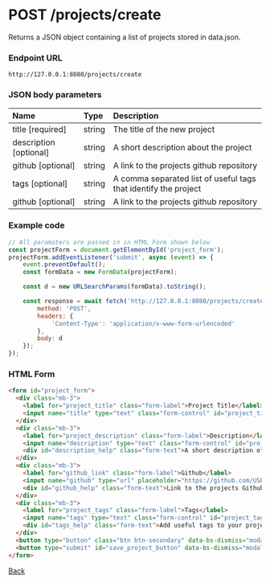 # POST /projects/create
Returns a JSON object containing a list of projects stored in data.json.
### Endpoint URL
`http://127.0.0.1:8080/projects/create`
### JSON body parameters
| Name              | Type    | Description |
| :---------------- | :------ | :---------- |
| title [required] | string  | The title of the new project|
| description [optional] | string  | A short description about the project|
| github [optional] | string  | A link to the projects github repository|
| tags [optional] | string  | A comma separated list of useful tags that identify the project|
| github [optional] | string  | A link to the projects github repository|

### Example code
```js
// All paramaters are passed in in HTML Form shown below
const projectForm = document.getElementById('project_form');
projectForm.addEventListener('submit', async (event) => {
    event.preventDefault();
    const formData = new FormData(projectForm);

    const d = new URLSearchParams(formData).toString();

    const response = await fetch('http://127.0.0.1:8080/projects/create', {
        method: 'POST',
        headers: {
            'Content-Type': 'application/x-www-form-urlencoded'
        },
        body: d
    });
});
```
### HTML Form
```html
<form id="project_form">
  <div class="mb-3">
    <label for="project_title" class="form-label">Project Title</label>
    <input name="title" type="text" class="form-control" id="project_title" aria-describedby="project title" autocomplete="off" required>
  </div>
  <div class="mb-3">
    <label for="project_description" class="form-label">Description</label>
    <input name="description" type="text" class="form-control" id="project_description" autocomplete="off">
    <div id="description_help" class="form-text">A short description of the project</div>
  </div>
  <div class="mb-3">
    <label for="github_link" class="form-label">Github</label>
    <input name="github" type="url" placeholder="https://github.com/USER/REPOSITORY" class="form-control" id="github_link" autocomplete="off">
    <div id="github_help" class="form-text">Link to the projects Github Repostitory</div>
  </div>
  <div class="mb-3">
    <label for="project_tags" class="form-label">Tags</label>
    <input name="tags" type="text" class="form-control" id="project_tags" autocomplete="off">
    <div id="tags_help" class="form-text">Add useful tags to your project</div>
  </div>
  <button type="button" class="btn btn-secondary" data-bs-dismiss="modal">Close</button>
  <button type="submit" id="save_project_button" data-bs-dismiss="modal" class="btn btn-primary">Save Project</button>
</form>
```
[Back](../projects_api.md)